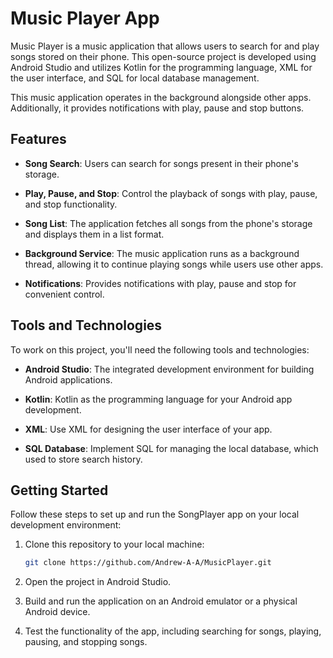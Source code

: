 # Music Player App

Music Player is a music application that allows users to search for and play songs stored on their phone. This open-source project is developed using Android Studio and utilizes Kotlin for the programming language, XML for the user interface, and SQL for local database management.

This music application operates in the background alongside other apps. Additionally, it provides notifications with play, pause and stop buttons.

## Features

- **Song Search**: Users can search for songs present in their phone's storage.

- **Play, Pause, and Stop**: Control the playback of songs with play, pause, and stop functionality.

- **Song List**: The application fetches all songs from the phone's storage and displays them in a list format.

- **Background Service**: The music application runs as a background thread, allowing it to continue playing songs while users use other apps.

- **Notifications**: Provides notifications with play, pause and stop for convenient control.

## Tools and Technologies

To work on this project, you'll need the following tools and technologies:

- **Android Studio**: The integrated development environment for building Android applications.

- **Kotlin**: Kotlin as the programming language for your Android app development.

- **XML**: Use XML for designing the user interface of your app.

- **SQL Database**: Implement SQL for managing the local database, which  used to store search history.

## Getting Started

Follow these steps to set up and run the SongPlayer app on your local development environment:

1. Clone this repository to your local machine:

   ```bash
   git clone https://github.com/Andrew-A-A/MusicPlayer.git
   ```

2. Open the project in Android Studio.

3. Build and run the application on an Android emulator or a physical Android device.

4. Test the functionality of the app, including searching for songs, playing, pausing, and stopping songs.
